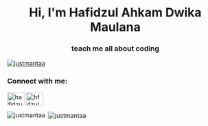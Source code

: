 <h1 align="center">Hi, I'm Hafidzul Ahkam Dwika Maulana</h1>
<h3 align="center">teach me all about coding</h3>

<p align="left"> <a href="https://github.com/ryo-ma/github-profile-trophy"><img src="https://github-profile-trophy.vercel.app/?username=justmantaa" alt="justmantaa" /></a> </p>

<h3 align="left">Connect with me:</h3>
<p align="left">
<a href="https://linkedin.com/in/hafidzulahkam" target="blank"><img align="center" src="https://raw.githubusercontent.com/rahuldkjain/github-profile-readme-generator/master/src/images/icons/Social/linked-in-alt.svg" alt="hafidzulahkam" height="30" width="40" /></a>
<a href="https://instagram.com/hfdzul.ahkm" target="blank"><img align="center" src="https://raw.githubusercontent.com/rahuldkjain/github-profile-readme-generator/master/src/images/icons/Social/instagram.svg" alt="hfdzul.ahkm" height="30" width="40" /></a>
</p>

<p><img align="left" src="https://github-readme-stats.vercel.app/api/top-langs?username=justmantaa&show_icons=true&locale=en&layout=compact" alt="justmantaa" /></p>

<p>&nbsp;<img align="center" src="https://github-readme-stats.vercel.app/api?username=justmantaa&show_icons=true&locale=en" alt="justmantaa" /></p>
